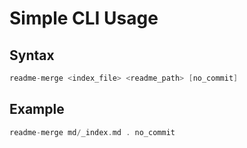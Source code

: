 # Simple CLI Usage

## Syntax
```go
readme-merge <index_file> <readme_path> [no_commit]
```
## Example
```go
readme-merge md/_index.md . no_commit
